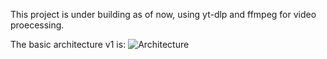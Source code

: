 This project is under building as of now, using yt-dlp and ffmpeg for video proecessing.

The basic architecture v1 is: ![Architecture](image.png)
